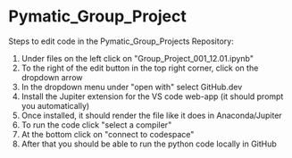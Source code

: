 # Pymatic_Group_Project
Steps to edit code in the Pymatic_Group_Projects Repository:
1. Under files on the left click on "Group_Project_001_12.01.ipynb"
2. To the right of the edit button in the top right corner, click on the dropdown arrow
3. In the dropdown menu under "open with" select GitHub.dev
4. Install the Jupiter extension for the VS code web-app (it should prompt you automatically)
5. Once installed, it should render the file like it does in Anaconda/Jupiter
6. To run the code click "select a compiler" 
7. At the bottom click on "connect to codespace" 
8. After that you should be able to run the python code locally in GitHub

